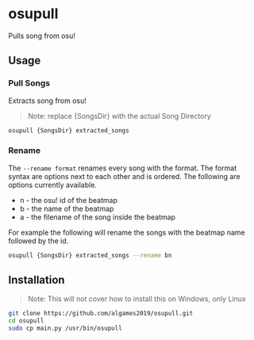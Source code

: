 # osupull

Pulls song from osu!

## Usage

### Pull Songs

Extracts song from osu! 
> Note: replace {SongsDir} with the actual Song Directory

``` sh
osupull {SongsDir} extracted_songs
```

### Rename

The `--rename format` renames every song with the format. The format syntax are options next to each other and is ordered. The following are options currently available.

- n - the osu! id of the beatmap
- b - the name of the beatmap
- a - the filename of the song inside the beatmap

For example the following will rename the songs with the beatmap name followed by the id.

``` sh
osupull {SongsDir} extracted_songs --rename bn
```

## Installation

> Note: This will not cover how to install this on Windows, only Linux

``` sh
git clone https://github.com/algames2019/osupull.git
cd osupull
sudo cp main.py /usr/bin/osupull
```